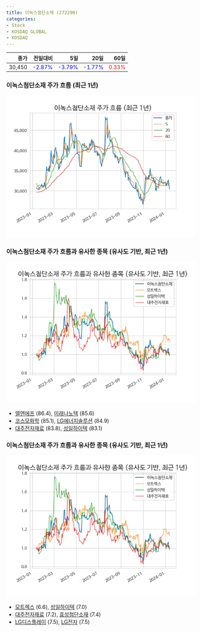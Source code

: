 ```yaml
---
title: 이녹스첨단소재 (272290)
categories:
- Stock
- KOSDAQ GLOBAL
- KOSDAQ
---
```


|종가|전일대비|5일|20일|60일|
|---:|-------:|--:|---:|---:|
|30,450|<span style="color: blue">-2.87%</span>|<span style="color: blue">-3.79%</span>|<span style="color: blue">-1.77%</span>|<span style="color: red">0.33%</span>|

<!-- more -->
### 이녹스첨단소재 주가 흐름 (최근 1년)
![272290](/assets/images/stock/272290.png)


### 이녹스첨단소재 주가 흐름과 유사한 종목 (유사도 기반, 최근 1년)
![272290](/assets/images/stock/272290_sim.png)

- [엘앤에프](/066970/) (86.4), [미래나노텍](/095500/) (85.6)
- [코스모화학](/005420/) (85.1), [LG에너지솔루션](/373220/) (84.9)
- [대주전자재료](/078600/) (83.8), [성일하이텍](/365340/) (83.1)


### 이녹스첨단소재 주가 흐름과 유사한 종목 (유사도 기반, 최근 1년)
![272290](/assets/images/stock/272290_sim.png)

- [모트렉스](/118990/) (6.6), [성일하이텍](/365340/) (7.0)
- [대주전자재료](/078600/) (7.2), [효성첨단소재](/298050/) (7.4)
- [LG디스플레이](/034220/) (7.5), [LG전자](/066570/) (7.5)